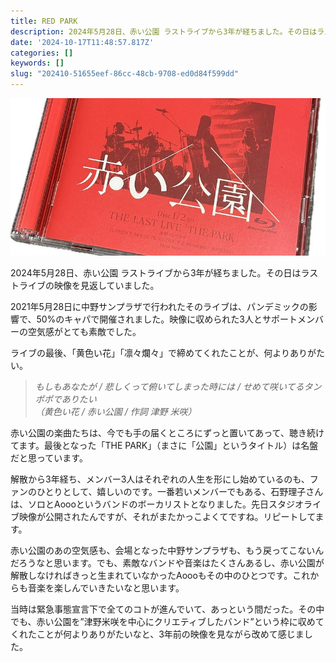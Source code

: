 ```yaml
---
title: RED PARK
description: 2024年5月28日、赤い公園 ラストライブから3年が経ちました。その日はラストライブの映像を見返していました。
date: '2024-10-17T11:48:57.817Z'
categories: []
keywords: []
slug: "202410-51655eef-86cc-48cb-9708-ed0d84f599dd"
---
```

![](0__S9nNme__OKBTkI__QQ.jpg)

2024年5月28日、赤い公園 ラストライブから3年が経ちました。その日はラストライブの映像を見返していました。

2021年5月28日に中野サンプラザで行われたそのライブは、パンデミックの影響で、50%のキャパで開催されました。映像に収められた3人とサポートメンバーの空気感がとても素敵でした。

ライブの最後、「黄色い花」「凛々爛々」で締めてくれたことが、何よりありがたい。

> _もしもあなたが / 悲しくって俯いてしまった時には / せめて咲いてるタンポポでありたい   
> （黄色い花 / 赤い公園 / 作詞 津野 米咲）_

赤い公園の楽曲たちは、今でも手の届くところにずっと置いてあって、聴き続けてます。最後となった「THE PARK」（まさに「公園」というタイトル）は名盤だと思っています。

解散から3年経ち、メンバー3人はそれぞれの人生を形にし始めているのも、ファンのひとりとして、嬉しいのです。一番若いメンバーでもある、石野理子さんは、ソロとAoooというバンドのボーカリストとなりました。先日スタジオライブ映像が公開されたんですが、それがまたかっこよくてですね。リピートしてます。

赤い公園のあの空気感も、会場となった中野サンプラザも、もう戻ってこないんだろうなと思います。でも、素敵なバンドや音楽はたくさんあるし、赤い公園が解散しなければきっと生まれていなかったAoooもその中のひとつです。これからも音楽を楽しんでいきたいなと思います。

当時は緊急事態宣言下で全てのコトが進んでいて、あっという間だった。その中でも、赤い公園を”津野米咲を中心にクリエティブしたバンド”という枠に収めてくれたことが何よりありがたいなと、3年前の映像を見ながら改めて感じました。